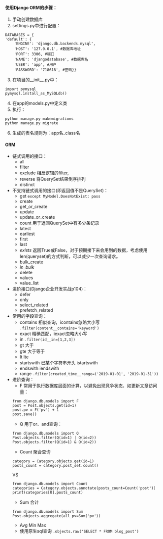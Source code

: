 #### 使用Django ORM的步骤：
1. 手动创建数据库
2. settings.py中进行配置：
```
DATABASES = {
'default': {
    'ENGINE': 'django.db.backends.mysql',
    'HOST': '127.0.0.1', #数据库地址
    'PORT': 3306, #端口
    'NAME': 'djangodatabase', #数据库名
    'USER': 'app', #用户
    'PASSWORD': '718618', #密码}}
```
3. 在项目的__init__.py中：
```
import pymysql
pymysql.install_as_MySQLdb()
```    
4. 在app的models.py中定义类
5. 执行：
```
python manage.py makemigrations
python manage.py migrate
```
6. 生成的表名规则为：app名_class名

#### ORM
- 链式调用的接口：
    - all
    - filter
    - exclude 相反逻辑的filter, 
    - reverse 将QuerySet结果倒序排列
    - distinct
- 不支持链式调用的接口(即返回值不是QuerySet)：
    - get `except MyModel.DoesNotExist: pass`
    - create
    - get_or_create
    - update
    - update_or_create
    - count 用于返回QuerySet中有多少条记录 
    - latest
    - earliest
    - first
    - last
    - *exists* 返回True或False，对于预期接下来会用到的数据，考虑使用len(queryset)的方式判断，可以减少一次查询请求。
    - bulk_create
    - *in_bulk*
    - delete
    - values
    - value_list
- 进阶接口(Django企业开发实战p104)：
    - defer
    - only
    - select_related
    - prefetch_related    
- 常用的字段查询：
    - contains 相似查询，icontains忽略大小写 `.filter(content__contains='keyword')`
    - exact 精确匹配，iexact忽略大小写 
    - in `.filter(id__in=[1,2,3])`
    - gt 大于
    - gte 大于等于
    - lt lte
    - startswith 已某个字符串开头 istartswith
    - endswith iendswith
    - range `.filter(created_time__range=('2019-01-01', '2019-01-31'))` 
- 进阶查询：
    - F 常用于执行数据库层面的计算，以避免出现竞争状态，如更新文章访问量：
    ```
    from django.db.models import F
    post = Post.objects.get(id=1)
    post.pv = F('pv') + 1
    post.save()
    ```    
    - Q 用于or、and查询：
    ```
    from django.db.models import Q
    Post.objects.filter(Q(id=1) | Q(id=2))
    Post.objects.filter(Q(id=1) & Q(id=2))
    ```
    - Count 聚合查询
    ```
    category = Category.objects.get(id=1)
    posts_count = category.post_set.count()
    ```
    VS
    ```
    from django.db.models import Count
    categories = Category.objects.annotate(posts_count=Count('post'))
    print(categories[0].posts_count)
    ```
    - Sum 合计
    ```
    from django.db.models import Sum
    Post.objects.aggregate(all_pv=Sum('pv'))
    ```
    - Avg Min Max
    - 使用原生sql查询 `.objects.raw('SELECT * FROM blog_post')`
    